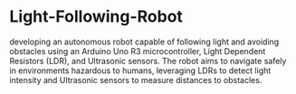 # Light-Following-Robot
developing an autonomous robot capable of following light and avoiding obstacles using an Arduino Uno R3 microcontroller, Light Dependent Resistors (LDR), and Ultrasonic sensors. The robot aims to navigate safely in environments hazardous to humans, leveraging LDRs to detect light intensity and Ultrasonic sensors to measure distances to obstacles.
